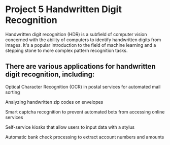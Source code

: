 # Project 5 Handwritten Digit Recognition

Handwritten digit recognition (HDR) is a subfield of computer vision concerned with the ability of computers to identify handwritten digits from images. 
It's a popular introduction to the field of machine learning and a stepping stone to more complex pattern recognition tasks.

## There are various applications for handwritten digit recognition, including:

  Optical Character Recognition (OCR) in postal services for automated mail sorting

  Analyzing handwritten zip codes on envelopes

  Smart captcha recognition to prevent automated bots from accessing online services

  Self-service kiosks that allow users to input data with a stylus

  Automatic bank check processing to extract account numbers and amounts
